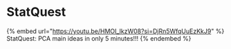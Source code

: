 # StatQuest

{% embed url="https://youtu.be/HMOI_lkzW08?si=DjRn5WfqUuEzKkJ9" %}
StatQuest: PCA main ideas in only 5 minutes!!!
{% endembed %}

